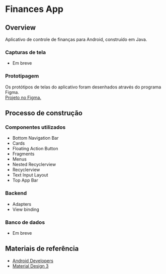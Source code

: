 # Finances App
## Overview
Aplicativo de controle de finanças para Android, construído em Java.

### Capturas de tela
- Em breve

### Prototipagem
Os protótipos de telas do aplicativo foram desenhados através do programa Figma.<br>
<a href="https://www.figma.com/file/Z3IwaCoM7VECyXX2s67R4I/Finances-App?node-id=4%3A2">Projeto no Figma.</a>

## Processo de construção
### Componentes utilizados
- Bottom Navigation Bar
- Cards
- Floating Action Button
- Fragments
- Menus
- Nested Recyclerview
- Recyclerview
- Text Input Layout
- Top App Bar

### Backend
- Adapters
- View binding

### Banco de dados
- Em breve

## Materiais de referência
- <a href="https://developer.android.com/">Android Developers</a>
- <a href="https://m3.material.io/">Material Design 3</a>



